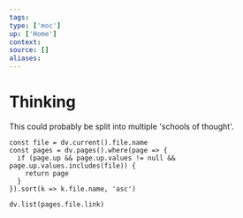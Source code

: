 ```yaml
---
tags:
type: ['moc']
up: ['Home']
context:
source: []
aliases:
---
```


# Thinking

This could probably be split into multiple 'schools of thought'.

```dataviewjs
const file = dv.current().file.name
const pages = dv.pages().where(page => {
  if (page.up && page.up.values != null && page.up.values.includes(file)) {
    return page
  }
}).sort(k => k.file.name, 'asc')

dv.list(pages.file.link)
```
